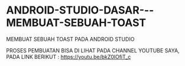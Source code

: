 # ANDROID-STUDIO-DASAR---MEMBUAT-SEBUAH-TOAST
MEMBUAT SEBUAH TOAST PADA ANDROID STUDIO

 PROSES PEMBUATAN BISA DI LIHAT PADA CHANNEL YOUTUBE SAYA, PADA LINK BERIKUT :
 https://youtu.be/bkZ0lOfiT_c
